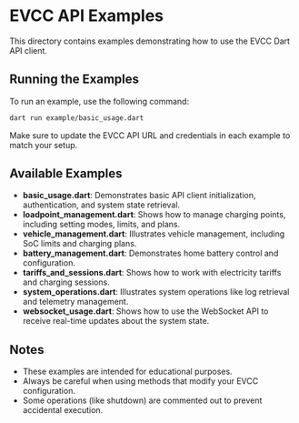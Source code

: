# EVCC API Examples

This directory contains examples demonstrating how to use the EVCC Dart API client.

## Running the Examples

To run an example, use the following command:

```bash
dart run example/basic_usage.dart
```

Make sure to update the EVCC API URL and credentials in each example to match your setup.

## Available Examples

- **basic_usage.dart**: Demonstrates basic API client initialization, authentication, and system state retrieval.
- **loadpoint_management.dart**: Shows how to manage charging points, including setting modes, limits, and plans.
- **vehicle_management.dart**: Illustrates vehicle management, including SoC limits and charging plans.
- **battery_management.dart**: Demonstrates home battery control and configuration.
- **tariffs_and_sessions.dart**: Shows how to work with electricity tariffs and charging sessions.
- **system_operations.dart**: Illustrates system operations like log retrieval and telemetry management.
- **websocket_usage.dart**: Shows how to use the WebSocket API to receive real-time updates about the system state.

## Notes

- These examples are intended for educational purposes.
- Always be careful when using methods that modify your EVCC configuration.
- Some operations (like shutdown) are commented out to prevent accidental execution.
